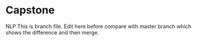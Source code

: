 # Capstone
NLP
This is branch file. Edit here before compare with master branch which shows the difference and then merge.
